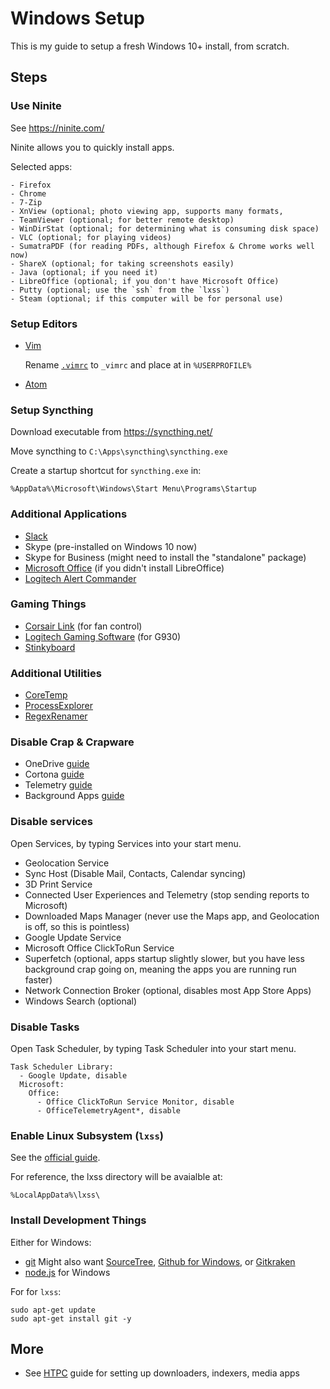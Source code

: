 # Windows Setup

This is my guide to setup a fresh Windows 10+ install, from scratch.

## Steps

### Use Ninite

  See https://ninite.com/

  Ninite allows you to quickly install apps.

  Selected apps:

    - Firefox
    - Chrome
    - 7-Zip
    - XnView (optional; photo viewing app, supports many formats, 
    - TeamViewer (optional; for better remote desktop)
    - WinDirStat (optional; for determining what is consuming disk space)
    - VLC (optional; for playing videos)
    - SumatraPDF (for reading PDFs, although Firefox & Chrome works well now)
    - ShareX (optional; for taking screenshots easily)
    - Java (optional; if you need it)
    - LibreOffice (optional; if you don't have Microsoft Office)
    - Putty (optional; use the `ssh` from the `lxss`)
    - Steam (optional; if this computer will be for personal use)

### Setup Editors

  - [Vim](http://www.vim.org/download.php#pc)

      Rename [`.vimrc`](.vimrc) to `_vimrc` and place at in `%USERPROFILE%`

  - [Atom](https://atom.io/download/windows)

### Setup Syncthing

  Download executable from https://syncthing.net/

  Move syncthing to `C:\Apps\syncthing\syncthing.exe`

  Create a startup shortcut for `syncthing.exe` in:

  ```
  %AppData%\Microsoft\Windows\Start Menu\Programs\Startup
  ```

### Additional Applications

  - [Slack](https://slack.com/downloads/windows)
  - Skype (pre-installed on Windows 10 now)
  - Skype for Business (might need to install the "standalone" package)
  - [Microsoft Office](https://www.office.com/myaccount) (if you didn't install LibreOffice)
  - [Logitech Alert Commander](http://support.logitech.com/en_us/software/alert-software)

### Gaming Things

  - [Corsair Link](http://www.corsair.com/en-us/support/downloads) (for fan control)
  - [Logitech Gaming Software](http://support.logitech.com/en_us/software/lgs) (for G930)
  - [Stinkyboard](http://stinkyboard.com/support/)

### Additional Utilities

  - [CoreTemp](http://www.alcpu.com/CoreTemp/)
  - [ProcessExplorer](https://technet.microsoft.com/en-us/sysinternals/processexplorer.aspx)
  - [RegexRenamer](http://regexrenamer.sourceforge.net/)

### Disable Crap & Crapware

  - OneDrive [guide](https://support.office.com/en-us/article/Turn-off-or-uninstall-OneDrive-f32a17ce-3336-40fe-9c38-6efb09f944b0)
  - Cortona [guide](http://superuser.com/questions/949569/can-i-completely-disable-cortana-on-windows-10)
  - Telemetry [guide](http://winaero.com/blog/how-to-disable-telemetry-and-data-collection-in-windows-10/)
  - Background Apps [guide](http://superuser.com/questions/958210/why-do-windows-10-foreground-apps-mysteriously-launch-as-background-processes#960213)

### Disable services

Open Services, by typing Services into your start menu.

  - Geolocation Service
  - Sync Host (Disable Mail, Contacts, Calendar syncing)
  - 3D Print Service
  - Connected User Experiences and Telemetry (stop sending reports to Microsoft)
  - Downloaded Maps Manager (never use the Maps app, and Geolocation is off, so this is pointless)
  - Google Update Service
  - Microsoft Office ClickToRun Service
  - Superfetch (optional, apps startup slightly slower, but you have less background crap going on, meaning the apps you are running run faster)
  - Network Connection Broker (optional, disables most App Store Apps)
  - Windows Search (optional)

### Disable Tasks

Open Task Scheduler, by typing Task Scheduler into your start menu.

    Task Scheduler Library:
      - Google Update, disable
      Microsoft:
        Office:
          - Office ClickToRun Service Monitor, disable
          - OfficeTelemetryAgent*, disable

### Enable Linux Subsystem (`lxss`)

  See the [official guide](https://msdn.microsoft.com/en-us/commandline/wsl/install_guide).
  
  For reference, the lxss directory will be avaialble at:
  
  `%LocalAppData%\lxss\`

### Install Development Things

  Either for Windows:

  - [git](https://git-scm.com/download/win)
    Might also want [SourceTree](https://www.sourcetreeapp.com/), [Github for Windows](https://desktop.github.com/), or [Gitkraken](https://www.gitkraken.com/download)
  - [node.js](https://nodejs.org/en/download/) for Windows

  For for `lxss`:
  
  ```
  sudo apt-get update
  sudo apt-get install git -y
  ```

## More

- See [HTPC](HTPC.md) guide for setting up downloaders, indexers, media apps
